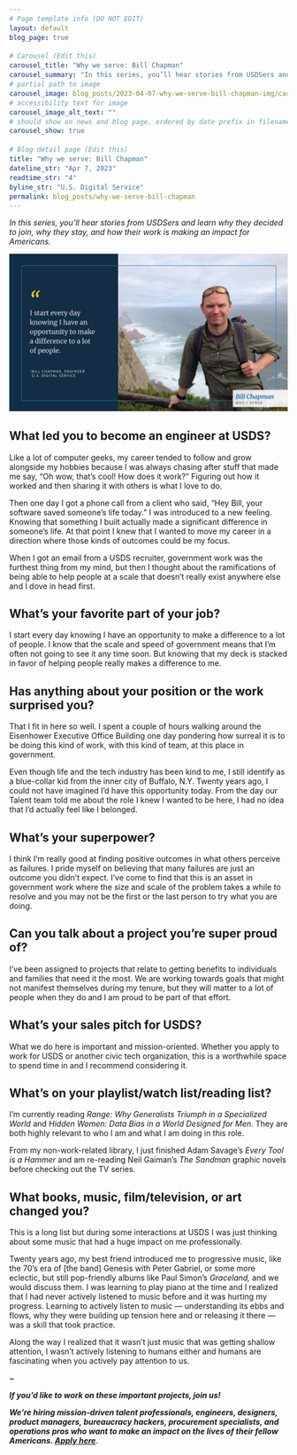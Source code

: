 ```yaml
---
# Page template info (DO NOT EDIT)
layout: default
blog_page: true

# Carousel (Edit this)
carousel_title: "Why we serve: Bill Chapman"
carousel_summary: "In this series, you’ll hear stories from USDSers and learn why they decided to join, why they stay, and how their work is making an impact for Americans."
# partial path to image
carousel_image: blog_posts/2023-04-07-why-we-serve-bill-chapman-img/carousel_V3U7OQ.jpg
# accessibility text for image
carousel_image_alt_text: ""
# should show on news and blog page. ordered by date prefix in filename
carousel_show: true

# Blog detail page (Edit this)
title: "Why we serve: Bill Chapman"
dateline_str: "Apr 7, 2023"
readtime_str: "4"
byline_str: "U.S. Digital Service"
permalink: blog_posts/why-we-serve-bill-chapman
---
```


_In this series, you’ll hear stories from USDSers and learn why they decided to join, why they stay, and how their work is making an impact for Americans._

![Text: I start every day knowing I have an opportunity to make a difference to a lot of people. — Bill Chapman, Engineer, U.S. Digital Service. Photo of man with sunglasses on his head on a cliffside overlooking a coast.](2023-04-07-why-we-serve-bill-chapman-img/V3U7OQ.png)

## What led you to become an engineer at USDS?

Like a lot of computer geeks, my career tended to follow and grow alongside my hobbies because I was always chasing
after stuff that made me say, “Oh wow, that’s cool! How does it work?” Figuring out how it worked and then sharing it
with others is what I love to do.

Then one day I got a phone call from a client who said, “Hey Bill, your software saved someone’s life today.” I was
introduced to a new feeling. Knowing that something I built actually made a significant difference in someone’s life. At that point I knew that I wanted to move my career in a direction where those kinds of outcomes could be my focus.

When I got an email from a USDS recruiter, government work was the furthest thing from my mind, but then I thought about the ramifications of being able to help people at a scale that doesn’t really exist anywhere else and I dove in head first.

## What’s your favorite part of your job?

I start every day knowing I have an opportunity to make a difference to a lot of people. I know that the scale and speed of government means that I’m often not going to see it any time soon. But knowing that my deck is stacked in favor of helping people really makes a difference to me.

## Has anything about your position or the work surprised you?

That I fit in here so well. I spent a couple of hours walking around the Eisenhower Executive Office Building one day
pondering how surreal it is to be doing this kind of work, with this kind of team, at this place in government.

Even though life and the tech industry has been kind to me, I still identify as a blue-collar kid from the inner city of Buffalo, N.Y. Twenty years ago, I could not have imagined I’d have this opportunity today. From the day our Talent team told me about the role I knew I wanted to be here, I had no idea that I’d actually feel like I belonged.

## What’s your superpower?

I think I’m really good at finding positive outcomes in what others perceive as failures. I pride myself on believing
that many failures are just an outcome you didn’t expect. I’ve come to find that this is an asset in government work
where the size and scale of the problem takes a while to resolve and you may not be the first or the last person to try
what you are doing.

## Can you talk about a project you’re super proud of?

I’ve been assigned to projects that relate to getting benefits to individuals and families that need it the most. We are working towards goals that might not manifest themselves during my tenure, but they will matter to a lot of people when they do and I am proud to be part of that effort.

## What’s your sales pitch for USDS?

What we do here is important and mission-oriented. Whether you apply to work for USDS or another civic tech
organization, this is a worthwhile space to spend time in and I recommend considering it.

## What’s on your playlist/watch list/reading list?

I’m currently reading _Range: Why Generalists Triumph in a Specialized World_ and _Hidden Women: Data Bias in a World
Designed for Men_. They are both highly relevant to who I am and what I am doing in this role.

From my non-work-related library, I just finished Adam Savage’s _Every Tool is a Hammer_ and am re-reading Neil
Gaiman’s _The Sandman_ graphic novels before checking out the TV series.

## What books, music, film/television, or art changed you?

This is a long list but during some interactions at USDS I was just thinking about some music that had a huge impact on
me professionally.

Twenty years ago, my best friend introduced me to progressive music, like the 70’s era of [the band] Genesis with Peter
Gabriel, or some more eclectic, but still pop-friendly albums like Paul Simon’s _Graceland,_ and we would discuss
them. I was learning to play piano at the time and I realized that I had never actively listened to music before and it
was hurting my progress. Learning to actively listen to music — understanding its ebbs and flows, why they were building up tension here and or releasing it there — was a skill that took practice.

Along the way I realized that it wasn’t just music that was getting shallow attention, I wasn’t actively listening to
humans either and humans are fascinating when you actively pay attention to us.

~

**_If you’d like to work on these important projects, join us!_**

_**We’re hiring mission-driven talent professionals, engineers, designers, product managers, bureaucracy hackers,
procurement specialists, and operations pros who want to make an impact on the lives of their fellow Americans. [Apply here](/apply)**_.
